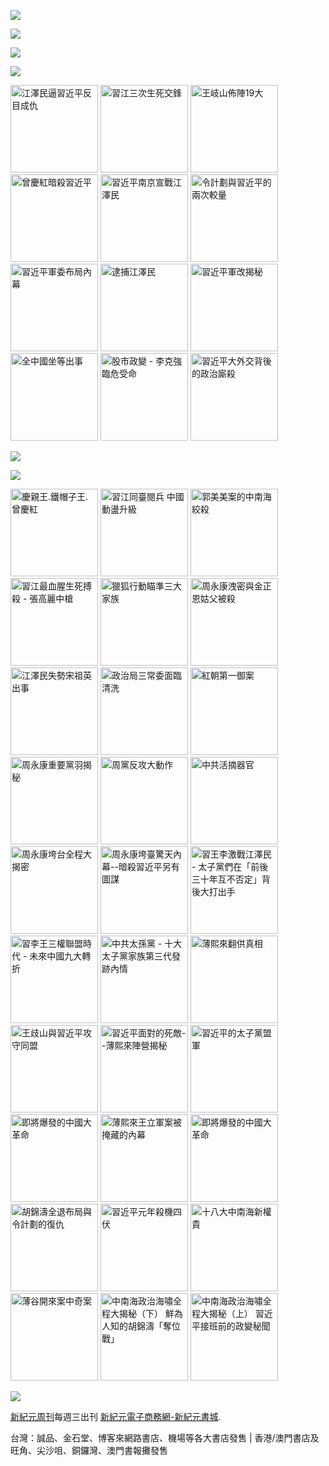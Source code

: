 <a id="user-content-header" href="https://d392b2a699r5g7.cloudfront.net/cn/books/shop?m=https://d392b2a699r5g7.cloudfront.net&amp;u=234234343244324"><img border="0" src="https://cloud.githubusercontent.com/assets/19661274/16028172/eb36cb2e-321f-11e6-90e4-c0677ebd0759.jpg" style="max-width:100%;"></a>


<p><img src="https://cloud.githubusercontent.com/assets/19661274/16099610/8207e1c8-339c-11e6-93e0-b78ff89e6833.png"></p>

<p><a id="user-content-book-043" href="https://d392b2a699r5g7.cloudfront.net/cn/book/習近平軍改揭秘-6035271?m=https://d392b2a699r5g7.cloudfront.net&amp;u=234234343244324" title="習近平軍改揭秘" target="_blank"><img src="https://cloud.githubusercontent.com/assets/19661274/16367373/076076ec-3c66-11e6-87ef-b34708094bae.jpg"></a></p>

<p><img src="https://cloud.githubusercontent.com/assets/19661274/16367374/07610922-3c66-11e6-9d9d-30a5d3141c24.jpg"></p>
<p>
<a id="user-content-book-032" href="https://d392b2a699r5g7.cloudfront.net/cn/book/江澤民逼習近平反目成仇-41637146?m=https://d392b2a699r5g7.cloudfront.net&amp;u=234234343244324" title="江澤民逼習近平反目成仇"><img border="0" width="140" alt="江澤民逼習近平反目成仇" src="https://cloud.githubusercontent.com/assets/19661274/15989149/cfa15520-30b0-11e6-962b-d8b2ffdc4326.jpg" style="max-width:100%;"></a>
<a id="user-content-book-024" href="https://d392b2a699r5g7.cloudfront.net/cn/book/習江三次生死交鋒-86283711?m=https://d392b2a699r5g7.cloudfront.net&amp;u=234234343244324" title="習江三次生死交鋒"><img border="0" width="140" alt="習江三次生死交鋒" src="https://cloud.githubusercontent.com/assets/19661274/15989140/cf68ccdc-30b0-11e6-994e-ca0a6ac63bdc.jpg" style="max-width:100%;"></a>
<a id="user-content-book-036" href="https://d392b2a699r5g7.cloudfront.net/cn/book/王岐山佈陣-大-4564658?m=https://d392b2a699r5g7.cloudfront.net&amp;u=234234343244324" title="王岐山佈陣19大"><img border="0" width="140" alt="王岐山佈陣19大" src="https://cloud.githubusercontent.com/assets/19661274/15989145/cf9165d4-30b0-11e6-8bc2-eebf43a81bab.jpg" style="max-width:100%;"></a>
<a id="user-content-book-025" href="https://d392b2a699r5g7.cloudfront.net/cn/book/曾慶紅暗殺習近平-78513876?m=https://d392b2a699r5g7.cloudfront.net&amp;u=234234343244324" title="曾慶紅暗殺習近平"><img border="0" width="140" alt="曾慶紅暗殺習近平" src="https://cloud.githubusercontent.com/assets/19661274/15989141/cf6c9100-30b0-11e6-872b-5fa876869a82.jpg" style="max-width:100%;"></a>
<a id="user-content-book-029" href="https://d392b2a699r5g7.cloudfront.net/cn/book/習近平南京宣戰江澤民-62030178?m=https://d392b2a699r5g7.cloudfront.net&amp;u=234234343244324" title="習近平南京宣戰江澤民 "><img border="0" width="140" alt="習近平南京宣戰江澤民 " src="https://cloud.githubusercontent.com/assets/19661274/15989150/cfa4e686-30b0-11e6-9033-f8b8bbf129d8.jpg" style="max-width:100%;"></a>
<a id="user-content-book-031" href="https://d392b2a699r5g7.cloudfront.net/cn/book/令計劃與習近平的兩次較量-62283566?m=https://d392b2a699r5g7.cloudfront.net&amp;u=234234343244324" title="令計劃與習近平的兩次較量"><img border="0" width="140" alt="令計劃與習近平的兩次較量" src="https://cloud.githubusercontent.com/assets/19661274/15989148/cfa0765a-30b0-11e6-855e-1f4d1f59390b.jpg" style="max-width:100%;"></a>
<a id="user-content-book-028" href="https://d392b2a699r5g7.cloudfront.net/cn/book/習近平軍委布局內幕-23763445?m=https://d392b2a699r5g7.cloudfront.net&amp;u=234234343244324" title="習近平軍委布局內幕"><img border="0" width="140" alt="習近平軍委布局內幕" src="https://cloud.githubusercontent.com/assets/19661274/15989139/cf65985a-30b0-11e6-9c96-b9bc1aceebbd.jpg" style="max-width:100%;"></a>
<a id="user-content-book-034" href="https://d392b2a699r5g7.cloudfront.net/cn/book/逮捕江澤民-33815372?m=https://d392b2a699r5g7.cloudfront.net&amp;u=234234343244324" title="逮捕江澤民"><img border="0" width="140" alt="逮捕江澤民" src="https://cloud.githubusercontent.com/assets/19661274/15989147/cf9c7b40-30b0-11e6-9f4c-2daced437446.jpg" style="max-width:100%;"></a>
<a id="user-content-book-043" href="https://d392b2a699r5g7.cloudfront.net/cn/book/習近平軍改揭秘-6035271?m=https://d392b2a699r5g7.cloudfront.net&amp;u=234234343244324" title="習近平軍改揭秘"><img border="0" width="140" alt="習近平軍改揭秘" src="https://cloud.githubusercontent.com/assets/19661274/15989143/cf70da30-30b0-11e6-9759-98a18889d34e.jpg" style="max-width:100%;"></a>
<a id="user-content-book-041" href="https://d392b2a699r5g7.cloudfront.net/cn/book/全中國坐等出事-83785724?m=https://d392b2a699r5g7.cloudfront.net&amp;u=234234343244324" title="全中國坐等出事"><img border="0" width="140" alt="全中國坐等出事" src="https://cloud.githubusercontent.com/assets/19661274/15989142/cf6f6d3a-30b0-11e6-8fa2-48cb8a4aff31.jpg" style="max-width:100%;"></a>
<a id="user-content-book-035" href="https://d392b2a699r5g7.cloudfront.net/cn/book/股市政變-李克強臨危受命-43453177?m=https://d392b2a699r5g7.cloudfront.net&amp;u=234234343244324" title="股市政變 - 李克強臨危受命"><img border="0" width="140" alt="股市政變 - 李克強臨危受命" src="https://cloud.githubusercontent.com/assets/19661274/15989146/cf9930a2-30b0-11e6-88af-7093c6d7d5c9.jpg" style="max-width:100%;"></a>
<a id="user-content-book-042" href="https://d392b2a699r5g7.cloudfront.net/cn/book/習近平大外交背後政治廝殺-40688583?m=https://d392b2a699r5g7.cloudfront.net&amp;u=234234343244324" title="習近平大外交背後的政治廝殺"><img border="0" width="140" alt="習近平大外交背後的政治廝殺" src="https://cloud.githubusercontent.com/assets/19661274/15989144/cf7381e0-30b0-11e6-88b5-95a94059cc3f.jpg" style="max-width:100%;"></a></p>

<p><a href="https://d392b2a699r5g7.cloudfront.net/cn/book/王岐山佈陣-大-4564658?m=https://d392b2a699r5g7.cloudfront.net&amp;u=234234343244324" title="王岐山佈陣19大" target="_blank"><img src="https://cloud.githubusercontent.com/assets/19661274/16367393/69e42ad4-3c66-11e6-96a8-a3de5e235ce2.jpg"></a></p>
<img src="https://cloud.githubusercontent.com/assets/19661274/16099611/82086396-339c-11e6-89e2-241320f5f270.png">

<p>
<a id="user-content-book-040" href="https://d392b2a699r5g7.cloudfront.net/cn/book/慶親王-鐵帽子王-曾慶紅-55815877?m=https://d392b2a699r5g7.cloudfront.net&amp;u=234234343244324" title="慶親王.鐵帽子王.曾慶紅"><img border="0" width="140" alt="慶親王.鐵帽子王.曾慶紅" src="https://cloud.githubusercontent.com/assets/19661274/15994248/a0fc6362-3142-11e6-9bca-b245ff0478bc.jpg" style="max-width:100%;"></a>
<a id="user-content-book-039" href="https://d392b2a699r5g7.cloudfront.net/cn/book/習江同臺閱兵-中國亂局升級-2234030?m=https://d392b2a699r5g7.cloudfront.net&amp;u=234234343244324" title="習江同臺閱兵 中國動盪升級"><img border="0" width="140" alt="習江同臺閱兵 中國動盪升級" src="https://cloud.githubusercontent.com/assets/19661274/15994238/a09c6700-3142-11e6-92f2-6b6901fc6525.jpg" style="max-width:100%;"></a>
<a id="user-content-book-038" href="https://d392b2a699r5g7.cloudfront.net/cn/book/郭美美案的中南海絞殺-26701543?m=https://d392b2a699r5g7.cloudfront.net&amp;u=234234343244324" title="郭美美案的中南海絞殺"><img border="0" width="140" alt="郭美美案的中南海絞殺" src="https://cloud.githubusercontent.com/assets/19661274/15994239/a09eddfa-3142-11e6-8ccf-9fc82b32557c.jpg" style="max-width:100%;"></a>
<a id="user-content-book-037" href="https://d392b2a699r5g7.cloudfront.net/cn/book/習江生死搏殺-張高麗中槍-1531260?m=https://d392b2a699r5g7.cloudfront.net&amp;u=234234343244324" title="習江最血腥生死搏殺 - 張高麗中槍"><img border="0" width="140" alt="習江最血腥生死搏殺 - 張高麗中槍" src="https://cloud.githubusercontent.com/assets/19661274/15994240/a0a2131c-3142-11e6-8f43-479c9fb3be73.jpg" style="max-width:100%;"></a>
<a id="user-content-book-033" href="https://d392b2a699r5g7.cloudfront.net/cn/book/獵狐行動瞄準三大家族-87864553?m=https://d392b2a699r5g7.cloudfront.net&amp;u=234234343244324" title="獵狐行動瞄準三大家族"><img border="0" width="140" alt="獵狐行動瞄準三大家族" src="https://cloud.githubusercontent.com/assets/19661274/15994241/a0c751c2-3142-11e6-88e9-79aff840b423.jpg" style="max-width:100%;"></a>
<a id="user-content-book-030" href="https://d392b2a699r5g7.cloudfront.net/cn/book/周永康洩密-金正恩姑父被殺-74302115?m=https://d392b2a699r5g7.cloudfront.net&amp;u=234234343244324" title="周永康洩密與金正恩姑父被殺"><img border="0" width="140" alt="周永康洩密與金正恩姑父被殺" src="https://cloud.githubusercontent.com/assets/19661274/15994246/a0f94db2-3142-11e6-9a38-07ac2000e48b.jpg" style="max-width:100%;"></a>
<a id="user-content-book-027" href="https://d392b2a699r5g7.cloudfront.net/cn/book/江澤民失勢宋祖英出事-60767265?m=https://d392b2a699r5g7.cloudfront.net&amp;u=234234343244324" title="江澤民失勢宋祖英出事"><img border="0" width="140" alt="江澤民失勢宋祖英出事" src="https://cloud.githubusercontent.com/assets/19661274/15994242/a0cf1d30-3142-11e6-88e6-c3ef3e2b1bc0.jpg" style="max-width:100%;"></a>
<a id="user-content-book-026" href="https://d392b2a699r5g7.cloudfront.net/cn/book/政治局三常委面臨清洗-14088477?m=https://d392b2a699r5g7.cloudfront.net&amp;u=234234343244324" title="政治局三常委面臨清洗"><img border="0" width="140" alt="政治局三常委面臨清洗" src="https://cloud.githubusercontent.com/assets/19661274/15994247/a0f9677a-3142-11e6-9f06-b08f355ea815.jpg" style="max-width:100%;"></a>
<a id="user-content-book-023" href="https://d392b2a699r5g7.cloudfront.net/cn/book/紅朝第一御案-11540833?m=https://d392b2a699r5g7.cloudfront.net&amp;u=234234343244324" title="紅朝第一御案"><img border="0" width="140" alt="紅朝第一御案" src="https://cloud.githubusercontent.com/assets/19661274/15994245/a0f3c6da-3142-11e6-80a7-6a23c90f2894.jpg" style="max-width:100%;"></a>
<a id="user-content-book-022" href="https://d392b2a699r5g7.cloudfront.net/cn/book/周永康重要黨羽揭秘-7518137?m=https://d392b2a699r5g7.cloudfront.net&amp;u=234234343244324" title="周永康重要黨羽揭秘"><img border="0" width="140" alt="周永康重要黨羽揭秘" src="https://cloud.githubusercontent.com/assets/19661274/15994244/a0d202ca-3142-11e6-92cb-22367e274a3e.jpg" style="max-width:100%;"></a>
<a id="user-content-book-021" href="https://d392b2a699r5g7.cloudfront.net/cn/book/周黨反攻大動作-61265772?m=https://d392b2a699r5g7.cloudfront.net&amp;u=234234343244324" title="周黨反攻大動作"><img border="0" width="140" alt="周黨反攻大動作" src="https://cloud.githubusercontent.com/assets/19661274/15994243/a0cfece2-3142-11e6-872d-29c0401c45ab.jpg" style="max-width:100%;"></a>
<a id="user-content-book-020" href="https://d392b2a699r5g7.cloudfront.net/cn/book/中共活摘器官-40473187?m=https://d392b2a699r5g7.cloudfront.net&amp;u=234234343244324" title="中共活摘器官"><img border="0" width="140" alt="中共活摘器官" src="https://cloud.githubusercontent.com/assets/19661274/15994249/a0ff31e6-3142-11e6-9e5b-9a5571656579.jpg" style="max-width:100%;"></a>
<a id="user-content-book-018" href="https://d392b2a699r5g7.cloudfront.net/cn/book/周永康垮台全程大揭密-73274864?m=https://d392b2a699r5g7.cloudfront.net&amp;u=234234343244324" title="周永康垮台全程大揭密"><img border="0" width="140" alt="周永康垮台全程大揭密" src="https://cloud.githubusercontent.com/assets/19661274/15994436/2e82efee-3148-11e6-9000-4161512d3e95.jpg" style="max-width:100%;"></a>
<a id="user-content-book-017" href="https://d392b2a699r5g7.cloudfront.net/cn/book/周永康垮臺驚天內幕-77636680?m=https://d392b2a699r5g7.cloudfront.net&amp;u=234234343244324" title="周永康垮臺驚天內幕--暗殺習近平另有圖謀"><img border="0" width="140" alt="周永康垮臺驚天內幕--暗殺習近平另有圖謀" src="https://cloud.githubusercontent.com/assets/19661274/15994435/2e7fd19c-3148-11e6-95c4-5d59b0425bec.jpg" style="max-width:100%;"></a>
<a id="user-content-book-016" href="https://d392b2a699r5g7.cloudfront.net/cn/book/習王李激戰江澤民-73467771?m=https://d392b2a699r5g7.cloudfront.net&amp;u=234234343244324" title="習王李激戰江澤民 - 太子黨們在「前後三十年互不否定」背後大打出手"><img border="0" width="140" alt="習王李激戰江澤民 - 太子黨們在「前後三十年互不否定」背後大打出手" src="https://cloud.githubusercontent.com/assets/19661274/15994433/2e7ce720-3148-11e6-84dd-bbb86ec0372f.jpg" style="max-width:100%;"></a>
<a id="user-content-book-015" href="https://d392b2a699r5g7.cloudfront.net/cn/book/習李王三權聯盟時代-47008215?m=https://d392b2a699r5g7.cloudfront.net&amp;u=234234343244324" title="習李王三權聯盟時代 - 未來中國九大轉折"><img border="0" width="140" alt="習李王三權聯盟時代 - 未來中國九大轉折" src="https://cloud.githubusercontent.com/assets/19661274/15994434/2e7df4a8-3148-11e6-8b0c-0dff2457d97e.jpg" style="max-width:100%;"></a>
<a id="user-content-book-014" href="https://d392b2a699r5g7.cloudfront.net/cn/book/中共太孫黨-82582037?m=https://d392b2a699r5g7.cloudfront.net&amp;u=234234343244324" title="中共太孫黨 - 十大太子黨家族第三代發跡內情"><img border="0" width="140" alt="中共太孫黨 - 十大太子黨家族第三代發跡內情" src="https://cloud.githubusercontent.com/assets/19661274/15994432/2e5d262e-3148-11e6-9ac4-403dafef190f.jpg" style="max-width:100%;"></a>
<a id="user-content-book-013" href="https://d392b2a699r5g7.cloudfront.net/cn/book/薄熙來翻供真相-84243323?m=https://d392b2a699r5g7.cloudfront.net&amp;u=234234343244324" title="薄熙來翻供真相"><img border="0" width="140" alt="薄熙來翻供真相" src="https://cloud.githubusercontent.com/assets/19661274/15994431/2e5a2b7c-3148-11e6-9915-44e876b2a2ad.jpg" style="max-width:100%;"></a>
<a id="user-content-book-012" href="https://d392b2a699r5g7.cloudfront.net/cn/book/王歧山與習近平攻守同盟-77762557?m=https://d392b2a699r5g7.cloudfront.net&amp;u=234234343244324" title="王歧山與習近平攻守同盟"><img border="0" width="140" alt="王歧山與習近平攻守同盟" src="https://cloud.githubusercontent.com/assets/19661274/15994430/2e5741be-3148-11e6-9c7c-3281d71488cb.jpg" style="max-width:100%;"></a>
<a id="user-content-book-011" href="https://d392b2a699r5g7.cloudfront.net/cn/book/習近平面對的死敵-78465537?m=https://d392b2a699r5g7.cloudfront.net&amp;u=234234343244324" title="習近平面對的死敵--薄熙來陣營揭秘"><img border="0" width="140" alt="習近平面對的死敵--薄熙來陣營揭秘" src="https://cloud.githubusercontent.com/assets/19661274/15994429/2e5576ea-3148-11e6-945a-d205ba621eaa.jpg" style="max-width:100%;"></a>
<a id="user-content-book-010" href="https://d392b2a699r5g7.cloudfront.net/cn/book/習近平的太子黨盟軍-87834532?m=https://d392b2a699r5g7.cloudfront.net&amp;u=234234343244324" title="習近平的太子黨盟軍"><img border="0" width="140" alt="習近平的太子黨盟軍" src="https://cloud.githubusercontent.com/assets/19661274/15994428/2e512af4-3148-11e6-95d4-1c4185121673.jpg" style="max-width:100%;"></a>
<a id="user-content-book-009" href="https://d392b2a699r5g7.cloudfront.net/cn/book/即將爆發的中國大革命-68880132?m=https://d392b2a699r5g7.cloudfront.net&amp;u=234234343244324" title="即將爆發的中國大革命"><img border="0" width="140" alt="即將爆發的中國大革命" src="https://cloud.githubusercontent.com/assets/19661274/15994427/2e4ecab6-3148-11e6-80cc-383d955b4083.jpg" style="max-width:100%;"></a>
<a id="user-content-book-008" href="https://d392b2a699r5g7.cloudfront.net/cn/book/薄熙來王立軍案被掩藏內幕-84382038?m=https://d392b2a699r5g7.cloudfront.net&amp;u=234234343244324" title="薄熙來王立軍案被掩藏的內幕"><img border="0" width="140" alt="薄熙來王立軍案被掩藏的內幕" src="https://cloud.githubusercontent.com/assets/19661274/15994442/2eb80f9e-3148-11e6-80aa-cc0a13b7ac1e.jpg" style="max-width:100%;"></a>
<a id="user-content-book-007" href="https://d392b2a699r5g7.cloudfront.net/cn/book/即將爆發的中國大革命-68880132?m=https://d392b2a699r5g7.cloudfront.net&amp;u=234234343244324" title="即將爆發的中國大革命"><img border="0" width="140" alt="即將爆發的中國大革命" src="https://cloud.githubusercontent.com/assets/19661274/15994427/2e4ecab6-3148-11e6-80cc-383d955b4083.jpg" style="max-width:100%;"></a>
<a id="user-content-book-006" href="/xjybook/XJY/blob/master/bookdetail6.htm" title="胡錦濤全退布局與令計劃的復仇"><img border="0" width="140" alt="胡錦濤全退布局與令計劃的復仇" src="https://cloud.githubusercontent.com/assets/19661274/15994525/56844ebe-314a-11e6-909b-c9e951d9b3f4.jpg" style="max-width:100%;"></a>
<a id="user-content-book-005" href="https://d392b2a699r5g7.cloudfront.net/cn/book/習近平元年殺機四伏-45270042?m=https://d392b2a699r5g7.cloudfront.net&amp;u=234234343244324" title="習近平元年殺機四伏"><img border="0" width="140" alt="習近平元年殺機四伏" src="https://cloud.githubusercontent.com/assets/19661274/15994524/567d63ec-314a-11e6-8848-3773b41c71ff.jpg" style="max-width:100%;"></a>
<a id="user-content-book-004" href="https://d392b2a699r5g7.cloudfront.net/cn/book/十八大中南海新權貴-7836667?m=https://d392b2a699r5g7.cloudfront.net&amp;u=234234343244324" title="十八大中南海新權貴"><img border="0" width="140" alt="十八大中南海新權貴" src="https://cloud.githubusercontent.com/assets/19661274/15994441/2eb09192-3148-11e6-8733-54dd3984c8fa.jpg" style="max-width:100%;"></a>
<a id="user-content-book-003" href="https://d392b2a699r5g7.cloudfront.net/cn/book/薄谷開來案中奇案-53063660?m=https://d392b2a699r5g7.cloudfront.net&amp;u=234234343244324" title="薄谷開來案中奇案"><img border="0" width="140" alt="薄谷開來案中奇案" src="https://cloud.githubusercontent.com/assets/19661274/15994440/2ead514e-3148-11e6-932b-eb0bd3ec25bc.jpg" style="max-width:100%;"></a>
<a id="user-content-book-002" href="https://d392b2a699r5g7.cloudfront.net/cn/book/中南海政治海嘯大揭秘-下-46857856?m=https://d392b2a699r5g7.cloudfront.net&amp;u=234234343244324" title="中南海政治海嘯全程大揭秘（下） 鮮為人知的胡錦濤「奪位戰」"><img border="0" width="140" alt="中南海政治海嘯全程大揭秘（下） 鮮為人知的胡錦濤「奪位戰」" src="https://cloud.githubusercontent.com/assets/19661274/15994438/2ea9a878-3148-11e6-8f2d-45fe89c92758.jpg" style="max-width:100%;"></a>
<a id="user-content-book-001" href="https://d392b2a699r5g7.cloudfront.net/cn/book/中南海政治海嘯大揭秘-上-87220062?m=https://d392b2a699r5g7.cloudfront.net&amp;u=234234343244324" title="中南海政治海嘯全程大揭秘（上） 習近平接班前的政變秘聞"><img border="0" width="140" alt="中南海政治海嘯全程大揭秘（上） 習近平接班前的政變秘聞" src="https://cloud.githubusercontent.com/assets/19661274/15994439/2ea9f576-3148-11e6-830a-01a672509334.jpg" style="max-width:100%;"></a></p>

<p><a id="user-content-book-024" href="https://d392b2a699r5g7.cloudfront.net/cn/book/習江三次生死交鋒-86283711?m=https://d392b2a699r5g7.cloudfront.net&amp;u=234234343244324" title="習江三次生死交鋒" target="_blank"><img src="https://cloud.githubusercontent.com/assets/19661274/16367413/93a574a4-3c66-11e6-9f25-98361bcaea2e.jpg"></a></p>

<p><a id="user-content-xjyweekly" href="https://github.com/zx168/XJY">新紀元周刊</a>每週三出刊
<a id="user-content-xjyweekly" href="https://d392b2a699r5g7.cloudfront.net/cn/books/shop?m=https://d392b2a699r5g7.cloudfront.net&amp;u=234234343244324">新紀元電子商務網-新紀元書城</a>.</p>

<p>台灣：誠品、金石堂、博客來網路書店、機場等各大書店發售 | 香港/澳門書店及旺角、尖沙咀、銅鑼灣、澳門書報攤發售</p>
